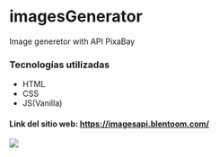 # imagesGenerator
Image generetor with API PixaBay

### Tecnologías utilizadas

- HTML
- CSS
- JS(Vanilla)




#### Link del sitio web:  https://imagesapi.blentoom.com/

![](https://user-images.githubusercontent.com/58642814/161600275-a8948f3c-babb-466f-a8a2-ba29e2d776ff.PNG)


